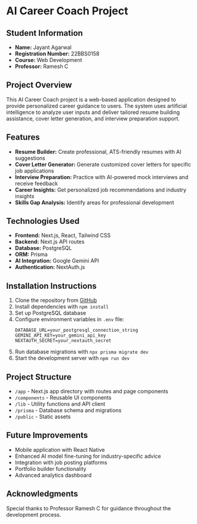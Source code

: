 # AI Career Coach Project

## Student Information

- **Name:** Jayant Agarwal
- **Registration Number:** 22BBS0158
- **Course:** Web Development
- **Professor:** Ramesh C

## Project Overview

This AI Career Coach project is a web-based application designed to provide personalized career guidance to users. The system uses artificial intelligence to analyze user inputs and deliver tailored resume building assistance, cover letter generation, and interview preparation support.

## Features

- **Resume Builder:** Create professional, ATS-friendly resumes with AI suggestions
- **Cover Letter Generator:** Generate customized cover letters for specific job applications
- **Interview Preparation:** Practice with AI-powered mock interviews and receive feedback
- **Career Insights:** Get personalized job recommendations and industry insights
- **Skills Gap Analysis:** Identify areas for professional development

## Technologies Used

- **Frontend:** Next.js, React, Tailwind CSS
- **Backend:** Next.js API routes
- **Database:** PostgreSQL
- **ORM:** Prisma
- **AI Integration:** Google Gemini API
- **Authentication:** NextAuth.js

## Installation Instructions

1. Clone the repository from [GitHub](https://github.com/Jayant-129/hirecoach)
2. Install dependencies with `npm install`
3. Set up PostgreSQL database
4. Configure environment variables in `.env` file:
   ```
   DATABASE_URL=your_postgresql_connection_string
   GEMINI_API_KEY=your_gemini_api_key
   NEXTAUTH_SECRET=your_nextauth_secret
   ```
5. Run database migrations with `npx prisma migrate dev`
6. Start the development server with `npm run dev`

## Project Structure

- `/app` - Next.js app directory with routes and page components
- `/components` - Reusable UI components
- `/lib` - Utility functions and API client
- `/prisma` - Database schema and migrations
- `/public` - Static assets

## Future Improvements

- Mobile application with React Native
- Enhanced AI model fine-tuning for industry-specific advice
- Integration with job posting platforms
- Portfolio builder functionality
- Advanced analytics dashboard

## Acknowledgments

Special thanks to Professor Ramesh C for guidance throughout the development process.

